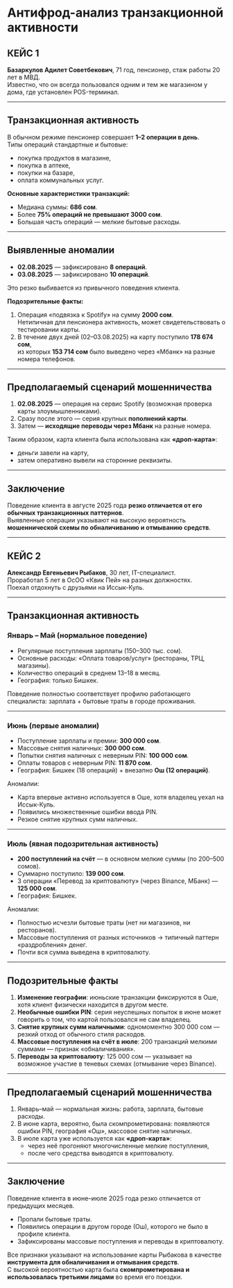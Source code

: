 # Антифрод-анализ транзакционной активности

## КЕЙС 1
**Базаркулов Адилет Советбекович**, 71 год, пенсионер, стаж работы 20 лет в МВД.  
Известно, что он всегда пользовался одним и тем же магазином у дома, где установлен POS-терминал.

---

## Транзакционная активность

В обычном режиме пенсионер совершает **1–2 операции в день**.  
Типы операций стандартные и бытовые:
- покупка продуктов в магазине,
- покупка в аптеке,
- покупки на базаре,
- оплата коммунальных услуг.

**Основные характеристики транзакций:**
- Медиана суммы: **686 сом**.
- Более **75% операций не превышают 3000 сом**.
- Большая часть операций — мелкие бытовые расходы.

---

## Выявленные аномалии

- **02.08.2025** — зафиксировано **8 операций**.  
- **03.08.2025** — зафиксировано **10 операций**.  

Это резко выбивается из привычного поведения клиента.

**Подозрительные факты:**
1. Операция «подвязка к Spotify» на сумму **2000 сом**.  
   Нетипичная для пенсионера активность, может свидетельствовать о тестировании карты.
2. В течение двух дней (02–03.08.2025) на карту поступило **178 674 сом**,  
   из которых **153 714 сом** было выведено через «Мбанк» на разные номера телефонов.

---

## Предполагаемый сценарий мошенничества

1. **02.08.2025** — операция на сервис Spotify (возможная проверка карты злоумышленниками).  
2. Сразу после этого — серия крупных **пополнений карты**.  
3. Затем — **исходящие переводы через Мбанк** на разные номера.  

Таким образом, карта клиента была использована как **«дроп-карта»**:  
- деньги завели на карту,  
- затем оперативно вывели на сторонние реквизиты.  

---

## Заключение

Поведение клиента в августе 2025 года **резко отличается от его обычных транзакционных паттернов**.  
Выявленные операции указывают на высокую вероятность **мошеннической схемы по обналичиванию и отмыванию средств**.

_________________________________________________________________________________________________________________________________________

 
## КЕЙС 2  
**Александр Евгеньевич Рыбаков**, 30 лет, IT-специалист.  
Проработал 5 лет в ОсОО «Квик Пей» на разных должностях.  
Поехал отдохнуть с друзьями на Иссык-Куль.  

---

## Транзакционная активность

### Январь – Май (нормальное поведение)  
- Регулярные поступления зарплаты (150–300 тыс. сом).  
- Основные расходы: «Оплата товаров/услуг» (рестораны, ТРЦ, магазины).  
- Количество операций в среднем 13–18 в месяц.  
- География: только Бишкек.  

 Поведение полностью соответствует профилю работающего специалиста: зарплата + бытовые траты в городе проживания.  

---

### Июнь (первые аномалии)  
- Поступление зарплаты и премии: **300 000 сом**.  
- Массовые снятия наличных: **300 000 сом**.  
- Попытки снятия наличных с неверным PIN: **100 000 сом**.  
- Оплаты товаров с неверным PIN: **11 870 сом**.  
- География: Бишкек (18 операций) + внезапно **Ош (12 операций)**.  

 Аномалии:  
- Карта впервые активно используется в Оше, хотя владелец уехал на Иссык-Куль.  
- Появились множественные ошибки ввода PIN.  
- Резкое снятие крупных сумм наличных.  

---

### Июль (явная подозрительная активность)  
- **200 поступлений на счёт** — в основном мелкие суммы (по 200–500 сомов).  
- Суммарно поступило: **139 000 сом**.  
- 3 операции «Перевод за криптовалюту» (через Binance, МБанк) — **125 000 сом**.  
- География: Бишкек.  

 Аномалии:  
- Полностью исчезли бытовые траты (нет ни магазинов, ни ресторанов).  
- Массовые поступления от разных источников → типичный паттерн «раздробления» денег.  
- Почти вся сумма выведена в криптовалюту.  

---

## Подозрительные факты

1. **Изменение географии**: июньские транзакции фиксируются в Оше, хотя клиент физически находится в другом месте.  
2. **Необычные ошибки PIN**: серия неуспешных попыток в июне может говорить о том, что картой пользовался не сам владелец.  
3. **Снятие крупных сумм наличными**: одномоментно 300 000 сом — резкий отход от обычного стиля расходов.  
4. **Массовые поступления на счёт в июле**: 200 транзакций мелкими суммами — признак «обналичивания».  
5. **Переводы за криптовалюту**: 125 000 сом — указывает на возможное участие в теневых схемах (отмывание через Binance).  

---

## Предполагаемый сценарий мошенничества

1. Январь–май — нормальная жизнь: работа, зарплата, бытовые расходы.  
2. В июне карта, вероятно, была скомпрометирована: появляются ошибки PIN, география «Ош», массовое снятие наличных.  
3. В июле карта уже используется как **«дроп-карта»**:  
   - через неё прогоняют многочисленные мелкие поступления,  
   - после чего средства выводятся в криптовалюту.  

---

## Заключение

Поведение клиента в июне–июле 2025 года резко отличается от предыдущих месяцев.  
- Пропали бытовые траты.  
- Появились операции в другом городе (Ош), которого не было в профиле клиента.  
- Зафиксированы массовые поступления и переводы в криптовалюту.  

Все признаки указывают на использование карты Рыбакова в качестве **инструмента для обналичивания и отмывания средств**.  
С высокой вероятностью карта была **скомпрометирована и использовалась третьими лицами** во время его поездки.  
